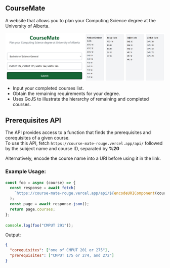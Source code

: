 <h2>CourseMate</h2>
<p>A website that allows you to plan your Computing Science degree at the University of Alberta.</p>

<div style="display: flex">
  <img src="https://github.com/349gill/course-mate/blob/main/lib/menu.png?raw=true" width="50%">
  <img src="https://github.com/349gill/course-mate/blob/main/lib/result.png?raw=true" width="50%">
</div>

<ul>
  <li>Input your completed courses list.</li>
  <li>Obtain the remaining requirements for your degree.</li>
  <li>Uses GoJS to illustrate the hierarchy of remaining and completed courses.</li>
</ul>

## Prerequisites API

The API provides access to a function that finds the prerequisites and corequisites of a given course.  
To use this API, fetch `https://course-mate-rouge.vercel.app/api/` followed by the subject name and course ID, separated by **%20**

Alternatively, encode the course name into a URI before using it in the link.

### Example Usage:

```js
const foo = async (course) => {
  const response = await fetch(
    `https://course-mate-rouge.vercel.app/api/${encodeURIComponent(course)}`
  );
  const page = await response.json();
  return page.courses;
};

console.log(foo("CMPUT 291"));
```

Output:

```json
{
  "corequisites": ["one of CMPUT 201 or 275"],
  "prerequisites": ["CMPUT 175 or 274, and 272"]
}
```
